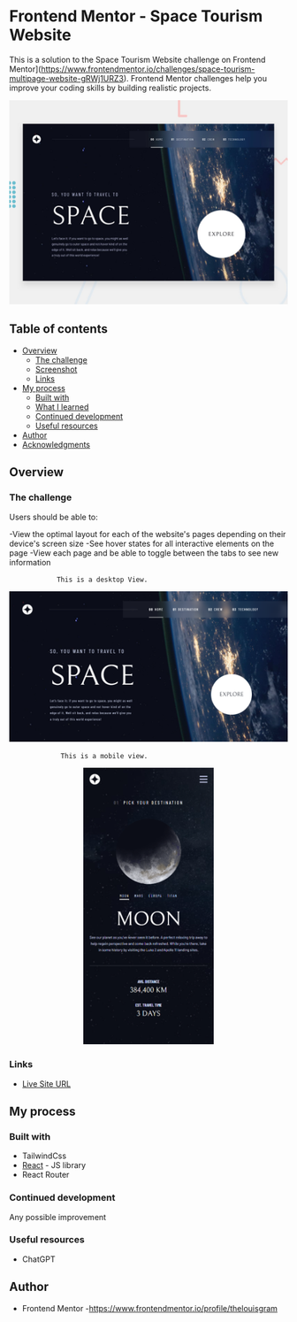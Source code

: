 # Frontend Mentor - Space Tourism Website

This is a solution to the Space Tourism Website challenge on Frontend Mentor](https://www.frontendmentor.io/challenges/space-tourism-multipage-website-gRWj1URZ3).
Frontend Mentor challenges help you improve your coding skills by building realistic projects.

<img src="https://github.com/thelouisgram/space-tourism/blob/main/space-tourism/src/assets/preview.jpg">


## Table of contents

- [Overview](#overview)
  - [The challenge](#the-challenge)
  - [Screenshot](#screenshot)
  - [Links](#links)
- [My process](#my-process)
  - [Built with](#built-with)
  - [What I learned](#what-i-learned)
  - [Continued development](#continued-development)
  - [Useful resources](#useful-resources)
- [Author](#author)
- [Acknowledgments](#acknowledgments)

## Overview

### The challenge

Users should be able to:

-View the optimal layout for each of the website's pages depending on their device's screen size
-See hover states for all interactive elements on the page
-View each page and be able to toggle between the tabs to see new information

                This is a desktop View.
                 
<img src="https://github.com/thelouisgram/space-tourism/blob/main/space-tourism/src/assets/space-tourism-challenge-desktop.png">

                 This is a mobile view.
                 
  <p align="center">
   <img src="https://github.com/thelouisgram/space-tourism/blob/main/space-tourism/src/assets/space-tourism-challenge-mobile.png" height="500px">
  </p>
  
### Links

- [Live Site URL](https://space-tourism-thelouisgram.vercel.app/)

## My process

### Built with

- TailwindCss
- [React](https://reactjs.org/) - JS library
- React Router


### Continued development

Any possible improvement

### Useful resources

- ChatGPT

## Author
- Frontend Mentor -https://www.frontendmentor.io/profile/thelouisgram
